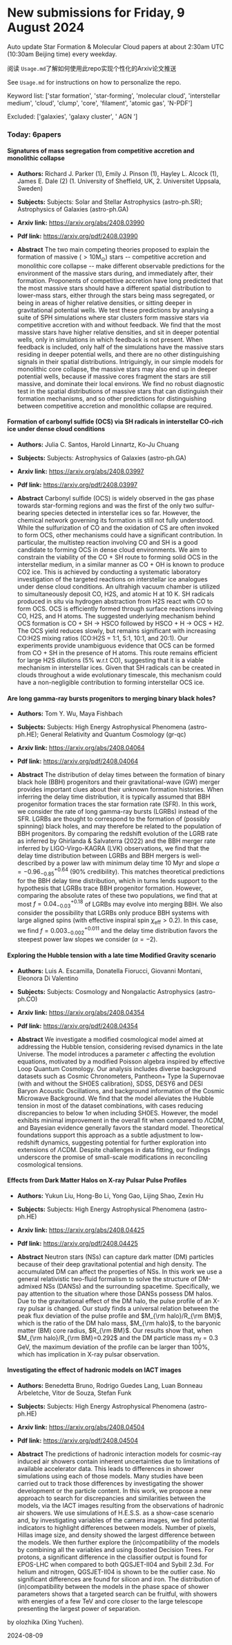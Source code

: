 # New submissions for Friday, 9 August 2024
Auto update Star Formation & Molecular Cloud papers at about 2:30am UTC (10:30am Beijing time) every weekday.


阅读 `Usage.md`了解如何使用此repo实现个性化的Arxiv论文推送

See `Usage.md` for instructions on how to personalize the repo. 


Keyword list: ['star formation', 'star-forming', 'molecular cloud', 'interstellar medium', 'cloud', 'clump', 'core', 'filament', 'atomic gas', 'N-PDF']


Excluded: ['galaxies', 'galaxy cluster', ' AGN ']


### Today: 6papers 
#### Signatures of mass segregation from competitive accretion and monolithic collapse
 - **Authors:** Richard J. Parker (1), Emily J. Pinson (1), Hayley L. Alcock (1), James E. Dale (2) (1. University of Sheffield, UK, 2. Universitet Uppsala, Sweden)
 - **Subjects:** Subjects:
Solar and Stellar Astrophysics (astro-ph.SR); Astrophysics of Galaxies (astro-ph.GA)
 - **Arxiv link:** https://arxiv.org/abs/2408.03990

 - **Pdf link:** https://arxiv.org/pdf/2408.03990

 - **Abstract**
 The two main competing theories proposed to explain the formation of massive ($>10$M$_\odot$) stars -- competitive accretion and monolithic core collapse -- make different observable predictions for the environment of the massive stars during, and immediately after, their formation. Proponents of competitive accretion have long predicted that the most massive stars should have a different spatial distribution to lower-mass stars, either through the stars being mass segregated, or being in areas of higher relative densities, or sitting deeper in gravitational potential wells. We test these predictions by analysing a suite of SPH simulations where star clusters form massive stars via competitive accretion with and without feedback. We find that the most massive stars have higher relative densities, and sit in deeper potential wells, only in simulations in which feedback is not present. When feedback is included, only half of the simulations have the massive stars residing in deeper potential wells, and there are no other distinguishing signals in their spatial distributions. Intriguingly, in our simple models for monolithic core collapse, the massive stars may also end up in deeper potential wells, because if massive cores fragment the stars are still massive, and dominate their local environs. We find no robust diagnostic test in the spatial distributions of massive stars that can distinguish their formation mechanisms, and so other predictions for distinguishing between competitive accretion and monolithic collapse are required.
#### Formation of carbonyl sulfide (OCS) via SH radicals in interstellar CO-rich ice under dense cloud conditions
 - **Authors:** Julia C. Santos, Harold Linnartz, Ko-Ju Chuang
 - **Subjects:** Subjects:
Astrophysics of Galaxies (astro-ph.GA)
 - **Arxiv link:** https://arxiv.org/abs/2408.03997

 - **Pdf link:** https://arxiv.org/pdf/2408.03997

 - **Abstract**
 Carbonyl sulfide (OCS) is widely observed in the gas phase towards star-forming regions and was the first of the only two sulfur-bearing species detected in interstellar ices so far. However, the chemical network governing its formation is still not fully understood. While the sulfurization of CO and the oxidation of CS are often invoked to form OCS, other mechanisms could have a significant contribution. In particular, the multistep reaction involving CO and SH is a good candidate to forming OCS in dense cloud environments. We aim to constrain the viability of the CO + SH route to forming solid OCS in the interstellar medium, in a similar manner as CO + OH is known to produce CO2 ice. This is achieved by conducting a systematic laboratory investigation of the targeted reactions on interstellar ice analogues under dense cloud conditions. An ultrahigh vacuum chamber is utilized to simultaneously deposit CO, H2S, and atomic H at 10 K. SH radicals produced in situ via hydrogen abstraction from H2S react with CO to form OCS. OCS is efficiently formed through surface reactions involving CO, H2S, and H atoms. The suggested underlying mechanism behind OCS formation is CO + SH -> HSCO followed by HSCO + H -> OCS + H2. The OCS yield reduces slowly, but remains significant with increasing CO:H2S mixing ratios (CO:H2S = 1:1, 5:1, 10:1, and 20:1). Our experiments provide unambiguous evidence that OCS can be formed from CO + SH in the presence of H atoms. This route remains efficient for large H2S dilutions (5% w.r.t CO), suggesting that it is a viable mechanism in interstellar ices. Given that SH radicals can be created in clouds throughout a wide evolutionary timescale, this mechanism could have a non-negligible contribution to forming interstellar OCS ice.
#### Are long gamma-ray bursts progenitors to merging binary black holes?
 - **Authors:** Tom Y. Wu, Maya Fishbach
 - **Subjects:** Subjects:
High Energy Astrophysical Phenomena (astro-ph.HE); General Relativity and Quantum Cosmology (gr-qc)
 - **Arxiv link:** https://arxiv.org/abs/2408.04064

 - **Pdf link:** https://arxiv.org/pdf/2408.04064

 - **Abstract**
 The distribution of delay times between the formation of binary black hole (BBH) progenitors and their gravitational-wave (GW) merger provides important clues about their unknown formation histories. When inferring the delay time distribution, it is typically assumed that BBH progenitor formation traces the star formation rate (SFR). In this work, we consider the rate of long gamma-ray bursts (LGRBs) instead of the SFR. LGRBs are thought to correspond to the formation of (possibly spinning) black holes, and may therefore be related to the population of BBH progenitors. By comparing the redshift evolution of the LGRB rate as inferred by Ghirlanda & Salvaterra (2022) and the BBH merger rate inferred by LIGO-Virgo-KAGRA (LVK) observations, we find that the delay time distribution between LGRBs and BBH mergers is well-described by a power law with minimum delay time $10$ Myr and slope $\alpha ={-0.96}^{+0.64}_{-0.85}$ (90\% credibility). This matches theoretical predictions for the BBH delay time distribution, which in turns lends support to the hypothesis that LGRBs trace BBH progenitor formation. However, comparing the absolute rates of these two populations, we find that at most $f = {0.04}^{+0.18}_{-0.03}$ of LGRBs may evolve into merging BBH. We also consider the possibility that LGRBs only produce BBH systems with large aligned spins (with effective inspiral spin $\chi_\mathrm{eff} > 0.2$). In this case, we find $f = {0.003}^{+0.011}_{-0.002}$ and the delay time distribution favors the steepest power law slopes we consider ($\alpha = -2$).
#### Exploring the Hubble tension with a late time Modified Gravity scenario
 - **Authors:** Luis A. Escamilla, Donatella Fiorucci, Giovanni Montani, Eleonora Di Valentino
 - **Subjects:** Subjects:
Cosmology and Nongalactic Astrophysics (astro-ph.CO)
 - **Arxiv link:** https://arxiv.org/abs/2408.04354

 - **Pdf link:** https://arxiv.org/pdf/2408.04354

 - **Abstract**
 We investigate a modified cosmological model aimed at addressing the Hubble tension, considering revised dynamics in the late Universe. The model introduces a parameter $c$ affecting the evolution equations, motivated by a modified Poisson algebra inspired by effective Loop Quantum Cosmology. Our analysis includes diverse background datasets such as Cosmic Chronometers, Pantheon+ Type Ia Supernovae (with and without the SH0ES calibration), SDSS, DESY6 and DESI Baryon Acoustic Oscillations, and background information of the Cosmic Microwave Background. We find that the model alleviates the Hubble tension in most of the dataset combinations, with cases reducing discrepancies to below $1\sigma$ when including SH0ES. However, the model exhibits minimal improvement in the overall fit when compared to $\Lambda$CDM, and Bayesian evidence generally favors the standard model. Theoretical foundations support this approach as a subtle adjustment to low-redshift dynamics, suggesting potential for further exploration into extensions of $\Lambda$CDM. Despite challenges in data fitting, our findings underscore the promise of small-scale modifications in reconciling cosmological tensions.
#### Effects from Dark Matter Halos on X-ray Pulsar Pulse Profiles
 - **Authors:** Yukun Liu, Hong-Bo Li, Yong Gao, Lijing Shao, Zexin Hu
 - **Subjects:** Subjects:
High Energy Astrophysical Phenomena (astro-ph.HE)
 - **Arxiv link:** https://arxiv.org/abs/2408.04425

 - **Pdf link:** https://arxiv.org/pdf/2408.04425

 - **Abstract**
 Neutron stars (NSs) can capture dark matter (DM) particles because of their deep gravitational potential and high density. The accumulated DM can affect the properties of NSs. In this work we use a general relativistic two-fluid formalism to solve the structure of DM-admixed NSs (DANSs) and the surrounding spacetime. Specifically, we pay attention to the situation where those DANSs possess DM halos. Due to the gravitational effect of the DM halo, the pulse profile of an X-ray pulsar is changed. Our study finds a universal relation between the peak flux deviation of the pulse profile and $M_{\rm halo}/R_{\rm BM}$, which is the ratio of the DM halo mass, $M_{\rm halo}$, to the baryonic matter (BM) core radius, $R_{\rm BM}$. Our results show that, when $M_{\rm halo}/R_{\rm BM}=0.292$ and the DM particle mass $m_f = 0.3\,$GeV, the maximum deviation of the profile can be larger than 100$\%$, which has implication in X-ray pulsar observation.
#### Investigating the effect of hadronic models on IACT images
 - **Authors:** Benedetta Bruno, Rodrigo Guedes Lang, Luan Bonneau Arbeletche, Vitor de Souza, Stefan Funk
 - **Subjects:** Subjects:
High Energy Astrophysical Phenomena (astro-ph.HE)
 - **Arxiv link:** https://arxiv.org/abs/2408.04504

 - **Pdf link:** https://arxiv.org/pdf/2408.04504

 - **Abstract**
 The predictions of hadronic interaction models for cosmic-ray induced air showers contain inherent uncertainties due to limitations of available accelerator data. This leads to differences in shower simulations using each of those models. Many studies have been carried out to track those differences by investigating the shower development or the particle content. In this work, we propose a new approach to search for discrepancies and similarities between the models, via the IACT images resulting from the observations of hadronic air showers. We use simulations of H.E.S.S. as a show-case scenario and, by investigating variables of the camera images, we find potential indicators to highlight differences between models. Number of pixels, Hillas image size, and density showed the largest difference between the models. We then further explore the (in)compatibility of the models by combining all the variables and using Boosted Decision Trees. For protons, a significant difference in the classifier output is found for EPOS-LHC when compared to both QGSJET-II04 and Sybill 2.3d. For helium and nitrogen, QGSJET-II04 is shown to be the outlier case. No significant differences are found for silicon and iron. The distribution of (in)compatibility between the models in the phase space of shower parameters shows that a targeted search can be fruitful, with showers with energies of a few TeV and core closer to the large telescope presenting the largest power of separation.


by olozhika (Xing Yuchen). 


2024-08-09
